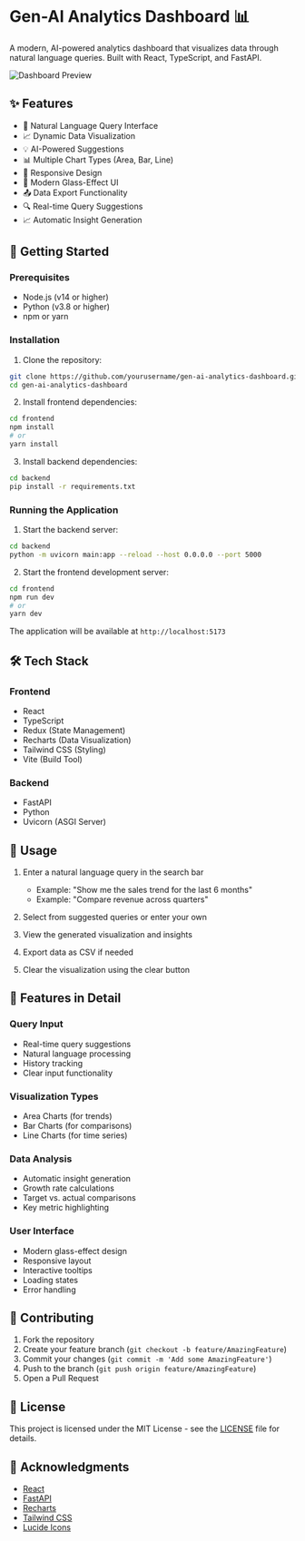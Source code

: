 # Gen-AI Analytics Dashboard 📊

A modern, AI-powered analytics dashboard that visualizes data through natural language queries. Built with React, TypeScript, and FastAPI.

![Dashboard Preview](preview.png)

## ✨ Features

- 🤖 Natural Language Query Interface
- 📈 Dynamic Data Visualization
- 💡 AI-Powered Suggestions
- 📊 Multiple Chart Types (Area, Bar, Line)
- 📱 Responsive Design
- 🎨 Modern Glass-Effect UI
- 📤 Data Export Functionality
- 🔍 Real-time Query Suggestions
- 📈 Automatic Insight Generation

## 🚀 Getting Started

### Prerequisites

- Node.js (v14 or higher)
- Python (v3.8 or higher)
- npm or yarn

### Installation

1. Clone the repository:

```bash
git clone https://github.com/yourusername/gen-ai-analytics-dashboard.git
cd gen-ai-analytics-dashboard
```

2. Install frontend dependencies:

```bash
cd frontend
npm install
# or
yarn install
```

3. Install backend dependencies:

```bash
cd backend
pip install -r requirements.txt
```

### Running the Application

1. Start the backend server:

```bash
cd backend
python -m uvicorn main:app --reload --host 0.0.0.0 --port 5000
```

2. Start the frontend development server:

```bash
cd frontend
npm run dev
# or
yarn dev
```

The application will be available at `http://localhost:5173`

## 🛠️ Tech Stack

### Frontend

- React
- TypeScript
- Redux (State Management)
- Recharts (Data Visualization)
- Tailwind CSS (Styling)
- Vite (Build Tool)

### Backend

- FastAPI
- Python
- Uvicorn (ASGI Server)

## 📝 Usage

1. Enter a natural language query in the search bar

   - Example: "Show me the sales trend for the last 6 months"
   - Example: "Compare revenue across quarters"

2. Select from suggested queries or enter your own

3. View the generated visualization and insights

4. Export data as CSV if needed

5. Clear the visualization using the clear button

## 🎨 Features in Detail

### Query Input

- Real-time query suggestions
- Natural language processing
- History tracking
- Clear input functionality

### Visualization Types

- Area Charts (for trends)
- Bar Charts (for comparisons)
- Line Charts (for time series)

### Data Analysis

- Automatic insight generation
- Growth rate calculations
- Target vs. actual comparisons
- Key metric highlighting

### User Interface

- Modern glass-effect design
- Responsive layout
- Interactive tooltips
- Loading states
- Error handling

## 🤝 Contributing

1. Fork the repository
2. Create your feature branch (`git checkout -b feature/AmazingFeature`)
3. Commit your changes (`git commit -m 'Add some AmazingFeature'`)
4. Push to the branch (`git push origin feature/AmazingFeature`)
5. Open a Pull Request

## 📄 License

This project is licensed under the MIT License - see the [LICENSE](LICENSE) file for details.

## 🙏 Acknowledgments

- [React](https://reactjs.org/)
- [FastAPI](https://fastapi.tiangolo.com/)
- [Recharts](https://recharts.org/)
- [Tailwind CSS](https://tailwindcss.com/)
- [Lucide Icons](https://lucide.dev/)
